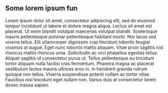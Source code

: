 ## Some lorem ipsum fun

Lorem ipsum dolor sit amet, consectetur adipiscing elit, sed do eiusmod tempor incididunt ut labore et dolore magna aliqua. Lectus sit amet est placerat. Ut enim blandit volutpat maecenas volutpat blandit. Scelerisque mauris pellentesque pulvinar pellentesque habitant morbi. Nisi lacus sed viverra tellus. Elit ullamcorper dignissim cras tincidunt lobortis feugiat vivamus at augue. Eget nunc lobortis mattis aliquam. Vitae proin sagittis nisl rhoncus mattis rhoncus urna. Sollicitudin ac orci phasellus egestas tellus. Aliquet sagittis id consectetur purus ut. Tellus pellentesque eu tincidunt tortor aliquam nulla facilisi cras fermentum. Pharetra magna ac placerat vestibulum lectus mauris ultrices eros in. In hendrerit gravida rutrum quisque non tellus. Viverra suspendisse potenti nullam ac tortor vitae. Faucibus nisl tincidunt eget nullam non. Varius duis at consectetur lorem donec massa sapien.